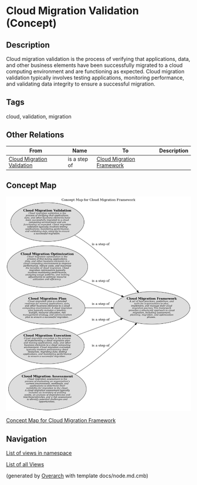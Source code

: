 
# Cloud Migration Validation (Concept)
## Description
Cloud migration validation is the process of verifying that applications, data, and other business elements
          have been successfully migrated to a cloud computing environment and are functioning as expected. Cloud
          migration validation typically involves testing applications, monitoring performance, and validating data
          integrity to ensure a successful migration.


## Tags
cloud, validation, migration
## Other Relations
| From | Name | To | Description |
|---|---|---|---|
| [Cloud Migration Validation](../../../../software-development/cloud/framework/cmf/cloud-migration-validation.md) | is a step of | [Cloud Migration Framework](../../../../software-development/cloud/framework/cloud-migration-framework.md) |  |

## Concept Map
![Concept Map for Cloud Migration Framework](../../../../software-development/cloud/framework/cmf/concept-view.png)

[Concept Map for Cloud Migration Framework](../../../../software-development/cloud/framework/cmf/concept-view.md)


## Navigation
[List of views in namespace](./views-in-namespace.md)

[List of all Views](../../../../views.md)


(generated by [Overarch](https://github.com/soulspace-org/overarch) with template docs/node.md.cmb)

